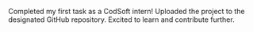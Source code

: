 Completed my first task as a CodSoft intern! Uploaded the project to the designated GitHub repository.
Excited to learn and contribute further.
